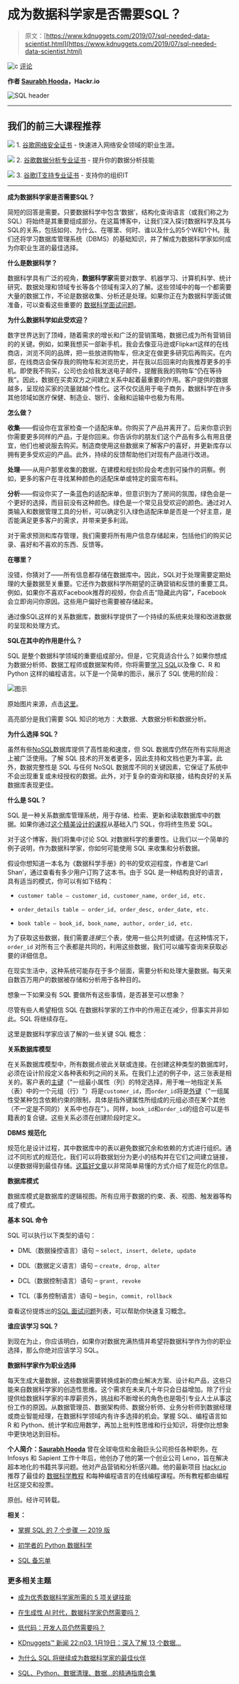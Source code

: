 # 成为数据科学家是否需要SQL？

> 原文：[https://www.kdnuggets.com/2019/07/sql-needed-data-scientist.html](https://www.kdnuggets.com/2019/07/sql-needed-data-scientist.html)

![c](../Images/3d9c022da2d331bb56691a9617b91b90.png) [评论](#comments)

**作者 [Saurabh Hooda](https://www.linkedin.com/in/hoodasaurabh/)，Hackr.io**

![SQL header](../Images/7b90faf67d8c5a9b93c5838add6004a0.png)

* * *

## 我们的前三大课程推荐

![](../Images/0244c01ba9267c002ef39d4907e0b8fb.png) 1\. [谷歌网络安全证书](https://www.kdnuggets.com/google-cybersecurity) - 快速进入网络安全领域的职业生涯。

![](../Images/e225c49c3c91745821c8c0368bf04711.png) 2\. [谷歌数据分析专业证书](https://www.kdnuggets.com/google-data-analytics) - 提升你的数据分析技能

![](../Images/0244c01ba9267c002ef39d4907e0b8fb.png) 3\. [谷歌IT支持专业证书](https://www.kdnuggets.com/google-itsupport) - 支持你的组织IT

* * *

**成为数据科学家是否需要SQL？**

简短的回答是需要。只要数据科学中包含‘数据’，结构化查询语言（或我们称之为SQL）将始终是其重要组成部分。在这篇博客中，让我们深入探讨数据科学及其与SQL的关系，包括如何、为什么、在哪里、何时、谁以及什么的5个W和1个H。我们还将学习数据库管理系统（DBMS）的基础知识，并了解成为数据科学家如何成为你职业生涯的最佳选择。

**什么是数据科学？**

数据科学具有广泛的视角，**数据科学家**需要对数学、机器学习、计算机科学、统计研究、数据处理和领域专长等各个领域有深入的了解。这些领域中的每一个都需要大量的数据工作，不论是数据收集、分析还是处理。如果你正在为数据科学面试做准备，可以查看这些重要的 [数据科学面试问题](https://hackr.io/blog/data-science-interview-questions)。

**为什么数据科学如此受欢迎？**

数字世界达到了顶峰，随着需求的增长和广泛的营销策略，数据已成为所有营销目的的关键。例如，如果我想买一部新手机，我会去像亚马逊或Flipkart这样的在线商店，浏览不同的品牌，把一些放进购物车，但决定在做更多研究后再购买。在内部，在线商店会保存我的购物车和浏览历史，并在我以后回来时向我推荐更多的手机。即使我不购买，公司也会给我发送电子邮件，提醒我我的购物车“仍在等待我”。因此，数据在买卖双方之间建立关系中起着最重要的作用。客户提供的数据越多，呈现给买家的流量就越个性化。这不仅仅适用于电子商务，数据科学在许多其他领域如医疗保健、制造业、银行、金融和运输中也极为有用。

**怎么做？**

**收集**——假设你在宜家检查一个适配床单。你购买了产品并离开了。后来你意识到你需要更多同样的产品，于是你回来。你告诉你的朋友们这个产品有多么有用且便宜，他们也被说服去购买。制造商使用这些数据来了解客户的喜好，并更新库存以拥有更多受欢迎的产品。此外，持续的反馈帮助他们对现有产品进行改进。

**处理**——从用户那里收集的数据，在建模和规划阶段会考虑到可操作的洞察。例如，更多的客户在寻找某种颜色的适配床单或特定的窗帘布料。

**分析**——假设你买了一条蓝色的适配床单，但意识到为了房间的氛围，绿色会是一个更好的选择，而目前没有这种颜色。绿色是一个常见且受欢迎的颜色。通过对人类输入和数据管理工具的分析，可以确定引入绿色适配床单是否是一个好主意，是否能满足更多客户的需求，并带来更多利润。

对于需求预测和库存管理，我们需要将所有用户信息存储起来，包括他们的购买记录、喜好和不喜欢的东西、反馈等。

**在哪里？**

没错，你猜对了——所有信息都存储在数据库中。因此，SQL对于处理需要定期处理的大量数据至关重要。它还作为数据科学所期望的正确营销和反馈的重要工具。例如，如果你不喜欢Facebook推荐的视频，你会点击“隐藏此内容”，Facebook会立即询问你原因。这些用户偏好也需要被存储起来。

通过像SQL这样的关系数据库，数据科学提供了一个持续的系统来处理和改进数据的呈现和处理方式。

**SQL在其中的作用是什么？**

SQL 是整个数据科学领域的重要组成部分。但是，它究竟适合什么？如果你想成为数据分析师、数据工程师或数据架构师，你将需要[学习 SQL](https://techsherlock.com/sql-full-form/)以及像 C、R 和 Python 这样的编程语言。以下是一个简单的图示，展示了 SQL 使用的阶段：

![图示](../Images/847e336e537f1bff42c053d0b3765322.png)

原始图片来源，点击[这里](https://dimensionless.in/understanding-different-components-roles-in-data-science/)。

高亮部分是我们需要 SQL 知识的地方：大数据、大数据分析和数据分析。

**为什么选择 SQL？**

虽然有些[NoSQL](https://hackr.io/blog/nosql-vs-sql)数据库提供了高性能和速度，但 SQL 数据库仍然在所有实际用途上被广泛使用。了解 SQL 技术的开发者更多，因此支持和文档也更为丰富。此外，数据完整性是 SQL 与任何 NoSQL 数据库不同的关键因素，它保证了系统中不会出现重复或未经授权的数据。此外，对于复杂的查询和联接，结构良好的关系数据库表现更佳。

**什么是 SQL？**

SQL 是一种关系数据库管理系统，用于存储、检索、更新和读取数据库中的数据。如果你通过[这个精美设计的课程](https://hackr.io/tutorial/sql-for-newbies-data-analysis-for-beginners)从基础入门 SQL，你将终生热爱 SQL。

对于这个博客，我们将集中讨论 SQL 对数据科学的重要性。让我们以一个简单的例子说明，作为数据科学家，你如何可能使用 SQL 来收集和分析数据。

假设你想知道一本名为《数据科学手册》的书的受欢迎程度，作者是‘Carl Shan’，通过查看有多少用户订购了这本书。由于 SQL 是一种结构良好的语言，具有适当的模式，你可以有如下结构：

+   `customer table – customer_id, customer_name, order_id, etc.`

+   `order_details table – order_id, order_desc, order_date, etc.`

+   `book table – book_id, book_name, author, order_id, etc.`

为了获取这些数据，我们需要*连接*三个表，使用一些公共列或键。在这种情况下，`order_id` 对所有三个表都是共同的，利用这些数据，我们可以编写查询来获取必要的详细信息。

在现实生活中，这种系统可能存在于多个层面，需要分析和处理大量数据。每天来自数百万用户的数据被存储和分析用于各种目的。

想象一下如果没有 SQL 要做所有这些事情，是否甚至可以想象？

尽管有些人希望相信 SQL 在数据科学家的工作中的作用正在减少，但事实并非如此。SQL 将继续存在。

这里是数据科学家应该了解的一些关键 SQL 概念：

**关系数据库模型**

在关系数据库模型中，所有数据点彼此关联或连接。在创建这种类型的数据库时，必须在设计阶段定义各种表和列之间的关系。在我们上述的例子中，这三张表是相关的。客户表的[主键](https://en.wikipedia.org/wiki/Primary_key)（"一组最小属性（列）的特定选择，用于唯一地指定关系（表）中的一个元组（行）"）将是`customer_id`，而`order_id`将是[外键](https://en.wikipedia.org/wiki/Foreign_key)（"一组属性受某种包含依赖约束的限制，具体是指外键属性所组成的元组必须在某个其他（不一定是不同的）关系中也存在"）。同样，`book_id`和`order_id`的组合可以是书籍表的复合键。这些关系必须在创建阶段时定义。

**DBMS 规范化**

规范化是设计过程，其中数据库中的表以避免数据冗余和依赖的方式进行组织。通过不同形式的规范化，我们可以将数据划分为更小的结构并在它们之间建立链接，以便数据得到最佳存储。[这篇好文章](https://hackr.io/blog/dbms-normalization)以非常简单易懂的方式介绍了规范化的信息。

**数据库模式**

数据库模式是数据库的逻辑视图。所有应用于数据的约束、表、视图、触发器等构成了模式。

**基本 SQL 命令**

SQL 可以执行以下类型的语句：

+   DML（数据操控语言）语句 – `select, insert, delete, update`

+   DDL（数据定义语言）语句 – `create, drop, alter`

+   DCL（数据控制语言）语句 – `grant, revoke`

+   TCL（事务控制语言）语句 – `begin, commit, rollback`

查看这份提炼出的[SQL 面试问题](https://hackr.io/blog/top-sql-interview-questions)列表，可以帮助你快速复习概念。

**谁应该学习 SQL？**

到现在为止，你应该明白，如果你对数据充满热情并希望将数据科学作为你的职业选择，那么你绝对应该学习 SQL。

**数据科学家作为职业选择**

每天生成大量数据，这些数据需要转换成新的商业解决方案、设计和产品，这些只能来自数据科学家的创造性思维。这个需求在未来几十年只会日益增加。除了行业提供给数据科学家的丰厚薪资外，挑战和不断增长的角色也是吸引专业人士从事这份工作的原因。从数据管理员、数据架构师、数据分析师、业务分析师到数据经理或商业智能经理，在数据科学领域内有许多选择的机会。掌握 SQL、编程语言如 R 和 Python、统计学和应用数学，再加上批判性思维和行业知识，将使你比想象中更快地达到目标。

**个人简介：[Saurabh Hooda](https://www.linkedin.com/in/hoodasaurabh/)** 曾在全球电信和金融巨头公司担任各种职务。在 Infosys 和 Sapient 工作十年后，他创办了他的第一个创业公司 Leno，旨在解决超本地化的书籍共享问题。他对产品营销和分析感兴趣。他的最新项目 [Hackr.io](https://hackr.io/) 推荐了最佳的 [数据科学教程](https://hackr.io/tutorials/learn-data-science) 和每种编程语言的在线编程课程。所有教程都由编程社区提交和投票。

原创。经许可转载。

**相关：**

+   [掌握 SQL 的 7 个步骤 — 2019 版](/2019/05/7-steps-mastering-sql-data-science-2019-edition.html)

+   [初学者的 Python 数据科学](/2019/02/python-data-science-beginners.html)

+   [SQL 备忘单](/2018/07/sql-cheat-sheet.html)

### 更多相关主题

+   [成为优秀数据科学家所需的 5 项关键技能](https://www.kdnuggets.com/2021/12/5-key-skills-needed-become-great-data-scientist.html)

+   [在生成性 AI 时代，数据科学家仍然需要吗？](https://www.kdnuggets.com/2023/06/data-scientists-still-needed-age-generative-ai.html)

+   [低代码：开发人员仍然需要吗？](https://www.kdnuggets.com/2022/04/low-code-developers-still-needed.html)

+   [KDnuggets™ 新闻 22:n03, 1月19日：深入了解 13 个数据…](https://www.kdnuggets.com/2022/n03.html)

+   [为什么 SQL 将继续成为数据科学家的最佳伙伴](https://www.kdnuggets.com/2022/07/sql-remain-data-scientist-best-friend.html)

+   [SQL、Python、数据清理、数据…的精通指南合集](https://www.kdnuggets.com/collection-of-guides-on-mastering-sql-python-data-cleaning-data-wrangling-and-exploratory-data-analysis)
